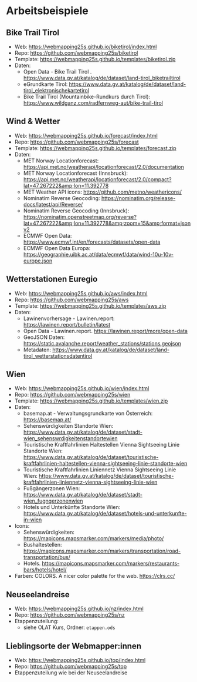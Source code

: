 # Arbeitsbeispiele

## Bike Trail Tirol

* Web: <https://webmapping25s.github.io/biketirol/index.html>
* Repo: <https://github.com/webmapping25s/biketirol>
* Template: <https://webmapping25s.github.io/templates/biketirol.zip>
* Daten:
    * Open Data - Bike Trail Tirol . <https://www.data.gv.at/katalog/de/dataset/land-tirol_biketrailtirol>
    * eGrundkarte Tirol: <https://www.data.gv.at/katalog/de/dataset/land-tirol_elektronischekartetirol>
    * Bike Trail Tirol (Mountainbike-Rundkurs durch Tirol): <https://www.wildganz.com/radfernweg-aut/bike-trail-tirol>

## Wind & Wetter

* Web: <https://webmapping25s.github.io/forecast/index.html>
* Repo: <https://github.com/webmapping25s/forecast>
* Template: <https://webmapping25s.github.io/templates/forecast.zip>
* Daten:
    * MET Norway Locationforecast: <https://api.met.no/weatherapi/locationforecast/2.0/documentation>
    * MET Norway Locationforecast (Innsbruck): <https://api.met.no/weatherapi/locationforecast/2.0/compact?lat=47.267222&amp;lon=11.392778>
    * MET Weather API icons: <https://github.com/metno/weathericons/>
    * Nominatim Reverse Geocoding: <https://nominatim.org/release-docs/latest/api/Reverse/>
    * Nominatim Reverse Geocoding (Innsbruck): <https://nominatim.openstreetmap.org/reverse?lat=47.267222&amp;lon=11.392778&amp;zoom=15&amp;format=jsonv2>
    * ECMWF Open Data: <https://www.ecmwf.int/en/forecasts/datasets/open-data>
    * ECMWF Open Data Europa: <https://geographie.uibk.ac.at/data/ecmwf/data/wind-10u-10v-europe.json>

## Wetterstationen Euregio

* Web: <https://webmapping25s.github.io/aws/index.html>
* Repo: <https://github.com/webmapping25s/aws>
* Template: <https://webmapping25s.github.io/templates/aws.zip>
* Daten:
    * Lawinenvorhersage - Lawinen.report: <https://lawinen.report/bulletin/latest>
    * Open Data - Lawinen.report. <https://lawinen.report/more/open-data>
    * GeoJSON Daten: <https://static.avalanche.report/weather_stations/stations.geojson>
    * Metadaten: <https://www.data.gv.at/katalog/de/dataset/land-tirol_wetterstationsdatentirol>

## Wien

* Web: <https://webmapping25s.github.io/wien/index.html>
* Repo: <https://github.com/webmapping25s/wien>
* Template: <https://webmapping25s.github.io/templates/wien.zip>
* Daten:
    * basemap.at - Verwaltungsgrundkarte von Österreich: <https://basemap.at/>
    * Sehenswürdigkeiten Standorte Wien: <https://www.data.gv.at/katalog/de/dataset/stadt-wien_sehenswrdigkeitenstandortewien>
    * Touristische Kraftfahrlinien Haltestellen Vienna Sightseeing Linie Standorte Wien: <https://www.data.gv.at/katalog/de/dataset/touristische-kraftfahrlinien-haltestellen-vienna-sightseeing-linie-standorte-wien>
    * Touristische Kraftfahrlinien Liniennetz Vienna Sightseeing Linie Wien: <https://www.data.gv.at/katalog/de/dataset/touristische-kraftfahrlinien-liniennetz-vienna-sightseeing-linie-wien>
    * Fußgängerzonen Wien: <https://www.data.gv.at/katalog/de/dataset/stadt-wien_fugngerzonenwien>
    * Hotels und Unterkünfte Standorte Wien: <https://www.data.gv.at/katalog/de/dataset/hotels-und-unterkunfte-in-wien>
* Icons:
    * Sehenswürdigkeiten: <https://mapicons.mapsmarker.com/markers/media/photo/>
    * Bushaltestellen: <https://mapicons.mapsmarker.com/markers/transportation/road-transportation/bus/>
    * Hotels. <https://mapicons.mapsmarker.com/markers/restaurants-bars/hotels/hotel/>
* Farben: COLORS. A nicer color palette for the web. <https://clrs.cc/>

## Neuseelandreise

* Web: <https://webmapping25s.github.io/nz/index.html>
* Repo: <https://github.com/webmapping25s/nz>
* Etappenzuteilung:
    * siehe OLAT Kurs, Ordner: `etappen.ods`

## Lieblingsorte der Webmapper:innen

* Web: <https://webmapping25s.github.io/top/index.html>
* Repo: <https://github.com/webmapping25s/top>
* Etappenzuteilung wie bei der Neuseelandreise
